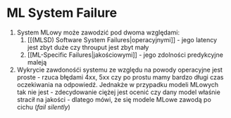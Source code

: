 # ML System Failure
1. System MLowy może zawodzić pod dwoma względami:
   1) [[(MLSD) Software System Failures|operacyjnymi]] - jego latency jest zbyt duże czy throuput jest zbyt mały
   2) [[ML-Specific Failures|jakościowymi]] - jego zdolności predykcyjne maleją
2. Wykrycie zawdonośći systemu ze względu na powody operacyjne jest proste - rzuca błędami 4xx, 5xx czy po prostu mamy bardzo długi czas oczekiwania na odpowiedź. Jednakże w przypadku modeli MLowych tak nie jest - zdecydowanie ciężej jest ocenić czy dany model właśnie stracił na jakości - dlatego mówi, że się modele MLowe zawodą po cichu (*fail silently*) 
